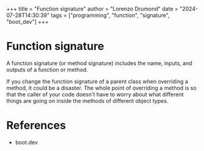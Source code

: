 +++
title = "Function signature"
author = "Lorenzo Drumond"
date = "2024-07-28T14:30:39"
tags = ["programming",  "function",  "signature",  "boot_dev"]
+++


# Function signature

A function signature (or method signature) includes the name, inputs, and outputs of a function or method.

If you change the function signature of a parent class when overriding a method, it could be a disaster. The whole point of overriding a method is so that the caller of your code doesn't have to worry about what different things are going on inside the methods of different object types.

# References

- boot.dev
